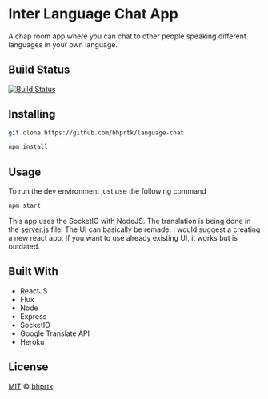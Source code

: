 # Inter Language Chat App
A chap room app where you can chat to other people speaking different languages in your own language.

## Build Status
[![Build Status](https://travis-ci.org/bhprtk/language-chat.svg?branch=master)](https://travis-ci.org/bhprtk/language-chat)

## Installing

```sh
git clone https://github.com/bhprtk/language-chat
```
```sh
npm install
```

## Usage
To run the dev environment just use the following command
```sh
npm start
```
This app uses the SocketIO with NodeJS. The translation is being done in the [server.js](https://github.com/bhprtk/language-chat/blob/master/server.js) file. The UI can basically be remade. I would suggest a creating a new react app. If you want to use already existing UI, it works but is outdated.

## Built With
* ReactJS
* Flux
* Node
* Express
* SocketIO
* Google Translate API
* Heroku

## License
[MIT](LICENSE) © [bhprtk](https://github.com/bhprtk)
